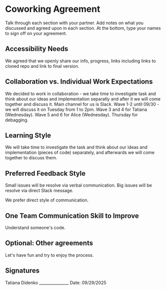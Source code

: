 # Coworking Agreement

Talk through each section with your partner. Add notes on what you discussed and agreed upon in each section. At the bottom, type your names to sign off on your agreement.

## Accessibility Needs
We agreed that we openly share our info, progress, links including links to cloned repo and link to final version.

## Collaboration vs. Individual Work Expectations
We decided to work in collaboration - we take time to investigate task and think about our ideas and implementation separatly and after it we will come together and discuss it. Main channel for us is Slack. Wave 1-2 until 09/30 - we will discuss it on Tuesday from 1 to 2pm. Wave 3 and 4 for Tatiana (Wednesday). Wave 5 and 6 for Alice (Wednesday). Thursday for debagging.

## Learning Style
We will take time to investigate the task and think about our ideas and implementation (pieces of code) separately, and afterwards we will come together to discuss them.

## Preferred Feedback Style
Small issues will be resolve via verbal communication. Big issues will be resolve via direct Slack message.

We prefer direct style of communication.

## One Team Communication Skill to Improve
Understand someone's code.

## Optional: Other agreements
Let's have fun and try to enjoy the process.

## Signatures
Tatiana Didenko _______________ Date: 09/29/2025